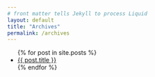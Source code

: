 ```yaml
---
# front matter tells Jekyll to process Liquid
layout: default
title: "Archives"
permalink: /archives
---
```


<ul class="archive-list">
  {% for post in site.posts %}
    <li>
      <a href="{{ post.url }}">{{ post.title }}</a>
    </li>
  {% endfor %}
</ul>
